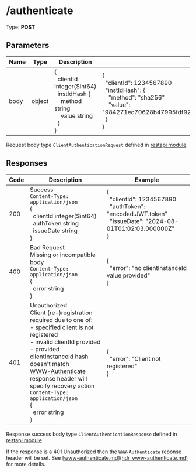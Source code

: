 # /authenticate

Type: **POST**

## Parameters

| Name | Type | Description | Example |
| ---- | ---- | ----------- | ------- |
| body | object | {<br>&nbsp;&nbsp;clientId integer($int64)<br>&nbsp;&nbsp;instIdHash {<br>&nbsp;&nbsp;&nbsp;&nbsp;method string<br>&nbsp;&nbsp;&nbsp;&nbsp;value string<br>&nbsp;&nbsp;}<br>} | {<br>&nbsp;&nbsp;"clientId": 1234567890<br>&nbsp;&nbsp;"instIdHash": {<br>&nbsp;&nbsp;&nbsp;&nbsp;"method": "sha256"<br>&nbsp;&nbsp;&nbsp;&nbsp;"value": "984271ec70628b47995fdf9271ded6274c2b104ce201164a9b63cfefef7f40d0"<br>&nbsp;&nbsp;}<br>}|

Request body type `ClientAuthenticationRequest` defined in [restapi module](pkg/restapi)

## Responses

| Code | Description | Example |
| ---- | ----------- | ------- |
| 200  | Success<br>`Content-Type: application/json`<br>{<br>&nbsp;&nbsp;clientId integer($int64)<br>&nbsp;&nbsp;authToken string<br>&nbsp;&nbsp;issueDate string<br>} | {<br>&nbsp;&nbsp;"clientId": 1234567890<br>&nbsp;&nbsp;"authToken": "encoded.JWT.token"<br>&nbsp;&nbsp;"issueDate": "2024-08-01T01:02:03.000000Z"<br>} |
| 400  | Bad Request<br>Missing or incompatible body<br>`Content-Type: application/json`<br>{<br>&nbsp;&nbsp;error string<br>} | {<br>&nbsp;&nbsp;"error": "no clientInstanceId value provided"<br>} |
| 401  | Unauthorized<br>Client (re-)registration required due to one of:<br>- specified client is not registered<br>- invalid clientId provided<br>- provided clientInstanceId hash doesn't match<br>[WWW-Authenticate](hdr_www-authenticate.md) response header will specify recovery action<br>`Content-Type: application/json`<br>{<br>&nbsp;&nbsp;error string<br>} | {<br>&nbsp;&nbsp;"error": "Client not registered"<br>} |

Response success body type `ClientAuthenticationResponse` defined in [restapi module](pkg/restapi)

If the response is a 401 Unauthorized then the `WWW-Authenticate` reponse header will be set.
See [www-authenticate.md](hdr_www-authenticate.md) for more details.
